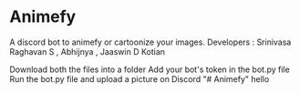 # Animefy
A discord bot to animefy or cartoonize your images.
Developers : Srinivasa Raghavan S , Abhijnya , Jaaswin D Kotian

Download both the files into a folder
Add your bot's token in the bot.py file
Run the bot.py file and upload a picture on Discord
"# Animefy" 
hello

